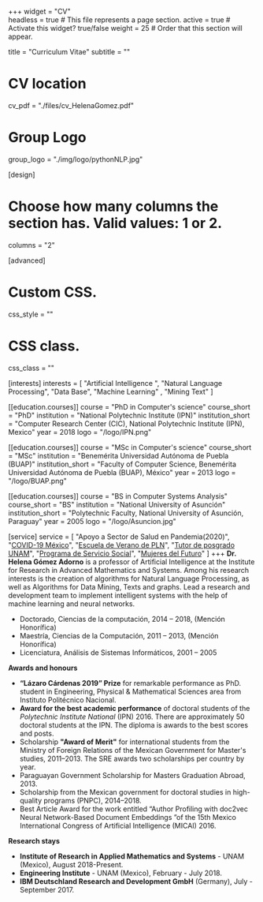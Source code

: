 +++
widget = "CV"  
headless = true  # This file represents a page section.
active = true  # Activate this widget? true/false
weight = 25  # Order that this section will appear.

title = "Curriculum Vitae"
subtitle = ""

# CV location
cv_pdf = "./files/cv_HelenaGomez.pdf"

# Group Logo
group_logo = "./img/logo/pythonNLP.jpg"

[design]
  # Choose how many columns the section has. Valid values: 1 or 2.
  columns = "2"

[advanced]
 # Custom CSS. 
 css_style = ""
 
 # CSS class.
 css_class = ""
 

[interests]
  interests = [
    "Artificial Intelligence ",
    "Natural Language Processing",
    "Data Base",
    "Machine Learning" ,
    "Mining Text"
  ]
 

[[education.courses]]
  course = "PhD in Computer's science"
  course_short = "PhD"
  institution = "National Polytechnic Institute (IPN)"
  institution_short = "Computer Research Center (CIC), National Polytechnic Institute (IPN), Mexico"
  year = 2018
  logo = "/logo/IPN.png"

[[education.courses]]
  course = "MSc in Computer's science"
  course_short = "MSc"
  institution = "Benemérita Universidad Autónoma de Puebla (BUAP)"
  institution_short = "Faculty of Computer Science, Benemérita Universidad Autónoma de Puebla (BUAP), México"
  year = 2013
  logo = "/logo/BUAP.png"
 

[[education.courses]]
  course = "BS in Computer Systems Analysis"
  course_short = "BS"
  institution = "National University of Asunción"
  institution_short = "Polytechnic Faculty, National University of Asunción, Paraguay"
  year = 2005
  logo = "/logo/Asuncion.jpg"

[service]
  service = [
    "Apoyo a Sector de Salud en Pandemia(2020)",
    "[COVID-19 México]( http://www.miopers.unam.mx/covid/#/)",
    "[Escuela de Verano de PLN](https://ampln.github.io/escuelaverano2020/)",
    "[Tutor de posgrado UNAM]( http://www.mcc.unam.mx/tutoresarea.php)",
    "[Programa de Servicio Social](https://www.siass.unam.mx/)",
    "[Mujeres del Futuro](https://www.dgcs.unam.mx/boletin/bdboletin/2019_612.html)" 
  ]
+++
**Dr. Helena Gómez Adorno** is a professor of Artificial Intelligence at the Institute for Research in Advanced Mathematics and Systems. Among his research interests is the creation of algorithms for Natural Language Processing, as well as Algorithms for Data Mining, Texts and graphs. Lead a research and development team to implement intelligent systems with the help of machine learning and neural networks.

 
- Doctorado, Ciencias de la computación, 2014 – 2018, (Mención Honorífica)
- Maestría, Ciencias de la Computación, 2011 – 2013, (Mención Honorífica)
- Licenciatura, Análisis de Sistemas Informáticos, 2001 – 2005  

**Awards and honours**

-  **“Lázaro Cárdenas 2019” Prize**  for remarkable performance as PhD. student in Engineering,
Physical & Mathematical Sciences area from Instituto Politécnico Nacional.
-  **Award for the best academic performance** of doctoral students of the *Polytechnic Institute National* (IPN) 2016. There are approximately 50 doctoral students at the IPN. The diploma is awards to the best scores and posts.
-  Scholarship **"Award of Merit"** for international students from the Ministry of Foreign Relations of the Mexican Government for Master's studies, 2011–2013. The SRE awards two scholarships per country by year.
-  Paraguayan Government Scholarship for Masters Graduation Abroad, 2013.
-  Scholarship from the Mexican government for doctoral studies in high-quality programs (PNPC), 2014–2018.
-  Best Article Award for the work entitled “Author Profiling with doc2vec Neural Network-Based Document Embeddings ”of the 15th Mexico International Congress of Artificial Intelligence (MICAI) 2016.

**Research stays**

-  **Institute of Research in Applied Mathematics and Systems** - UNAM (Mexico), August 2018-Present.
-  **Engineering Institute** - UNAM (Mexico), February - July 2018.
-  **IBM Deutschland Research and Development GmbH** (Germany), July - September 2017.
